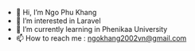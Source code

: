 - 👋 Hi, I’m Ngo Phu Khang
- 👀 I’m interested in Laravel
- 🌱 I’m currently learning in Phenikaa University 
- 📫 How to reach me : ngokhang2002vn@gmail.com

<!---
ngokhang/ngokhang is a ✨ special ✨ repository because its `README.md` (this file) appears on your GitHub profile.
You can click the Preview link to take a look at your changes.
--->
